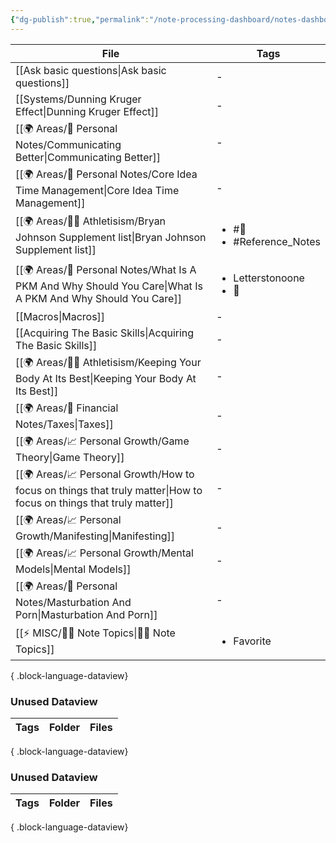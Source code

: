 ```yaml
---
{"dg-publish":true,"permalink":"/note-processing-dashboard/notes-dashboard/","dgPassFrontmatter":true,"noteIcon":"1","created":"2023-12-13T09:34:19.075+05:30","updated":"2023-12-13T20:35:22.797+05:30"}
---
```


| File                                                                                                                  | Tags                                           |
| --------------------------------------------------------------------------------------------------------------------- | ---------------------------------------------- |
| [[Ask basic questions\|Ask basic questions]]                                                                       | \-                                             |
| [[Systems/Dunning Kruger Effect\|Dunning Kruger Effect]]                                                           | \-                                             |
| [[🌍 Areas/📧 Personal Notes/Communicating Better\|Communicating Better]]                                          | \-                                             |
| [[🌍 Areas/📧 Personal Notes/Core Idea Time Management\|Core Idea Time Management]]                                | \-                                             |
| [[🌍 Areas/💪🏼 Athletisism/Bryan Johnson Supplement list\|Bryan Johnson Supplement list]]                         | <ul><li>#🌱</li><li>#Reference_Notes</li></ul> |
| [[🌍 Areas/📧 Personal Notes/What Is A PKM And Why Should You Care\|What Is A PKM And Why Should You Care]]        | <ul><li>Letterstonoone</li><li>🌱</li></ul>    |
| [[Macros\|Macros]]                                                                                                 | \-                                             |
| [[Acquiring The Basic Skills\|Acquiring The Basic Skills]]                                                         | \-                                             |
| [[🌍 Areas/💪🏼 Athletisism/Keeping Your Body At Its Best\|Keeping Your Body At Its Best]]                         | \-                                             |
| [[🌍 Areas/💸 Financial Notes/Taxes\|Taxes]]                                                                       | \-                                             |
| [[🌍 Areas/📈 Personal Growth/Game Theory\|Game Theory]]                                                           | \-                                             |
| [[🌍 Areas/📈 Personal Growth/How to focus on things that truly matter\|How to focus on things that truly matter]] | \-                                             |
| [[🌍 Areas/📈 Personal Growth/Manifesting\|Manifesting]]                                                           | \-                                             |
| [[🌍 Areas/📈 Personal Growth/Mental Models\|Mental Models]]                                                       | \-                                             |
| [[🌍 Areas/📧 Personal Notes/Masturbation And Porn\|Masturbation And Porn]]                                        | \-                                             |
| [[⚡ MISC/✍🏻 Note Topics\|✍🏻 Note Topics]]                                                                        | <ul><li>Favorite</li></ul>                     |

{ .block-language-dataview}

### Unused Dataview
| Tags | Folder | Files |
| ---- | ------ | ----- |

{ .block-language-dataview}
### Unused Dataview
| Tags | Folder | Files |
| ---- | ------ | ----- |

{ .block-language-dataview}